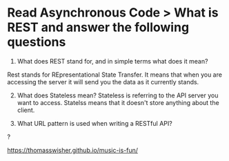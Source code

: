 # Read Asynchronous Code > What is REST and answer the following questions
1. What does REST stand for, and in simple terms what does it mean?

Rest stands for REpresentational State Transfer. It means that when you are accessing the server it will send you the data as it currently stands.

2. What does Stateless mean? Stateless is referring to the API server you want to access. Statelss means that it doesn't store anything about the client. 

3. What URL pattern is used when writing a RESTful API?

?

https://thomasswisher.github.io/music-is-fun/